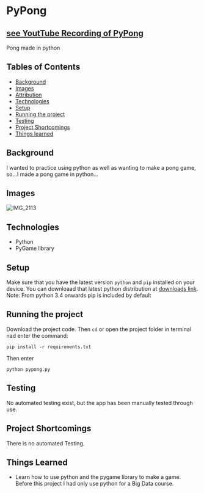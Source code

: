 # PyPong

## [see YoutTube Recording of PyPong](https://youtu.be/LmRZ9KiXE4E)

 Pong made in python


## Tables of Contents
* [Background](#background)
* [Images](#images)
* [Attribution](#attribution)
* [Technologies](#technologies)
* [Setup](#setup)
* [Running the project](#running-the-project)
* [Testing](#testing)
* [Project Shortcomings](#shortcomings)
* [Things learned](#things-learned)

## Background
I wanted to practice using python as well as wanting to make a pong game, so...I made a pong game in python...
## Images
![IMG_2113](https://github.com/Zaederx/PySnake/assets/38586415/6bfe8648-2358-42fb-ae80-a4c52021bb8e)

## Technologies
- Python
- PyGame library

## Setup
Make sure that you have the latest version `python` and `pip` installed on your device. You can downloaad that latest python distribution at [downloads link](https://www.python.org/downloads/).
Note: From python 3.4 onwards pip is included by default

## Running the project
 Download the project code. Then `cd` or open the project folder in terminal nad enter the command:
```
pip install -r requirements.txt
```
Then enter
```
python pypong.py
```

## Testing
No automated testing exist, but the app has been manually tested through use.

## Project Shortcomings
There is no automated Testing.

## Things Learned
- Learn how to use python and the pygame library to make a game. Before this project I had only use python for a Big Data course.


